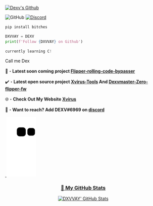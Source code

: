 <a href="https://www.youtube.com/watch?v=zL19uMsnpSU&t" target="_blank"> <img src="https://i.pinimg.com/originals/4b/dc/f4/4bdcf4287dafcf99a2bfd849d869567b.jpg" alt="Dexv's Github"/></a>

![GitHub](https://komarev.com/ghpvc/?username=DXVVAY&style=flat)
[![Discord](https://dcbadge.vercel.app/api/shield/640909569983250433?style=flat&logoColor=presence&theme=clean)](https://discord.com/users/640909569983250433)
<br>

```sh-session
pip install bitches
```
```python
DXVVAY = DEXV
print(f'Follow {DXVVAY} on Github')
```
```python
currently learning C!
```
Call me Dex 

📂・**Latest soon coming project [Flipper-rolling-code-bypasser](https://www.youtube.com/watch?v=O91DT1pR1ew)**

✔️・**Latest open source project [Xvirus-Tools](https://github.com/Xvirus0/Xvirus-Tools) And [Dexvmaster-Zero-flipper-fw](https://github.com/DXVVAY/Dexvmaster0)**

 🌐・**Check Out My Website [Xvirus](https://xvirus.xyz)**

📩・**Want to reach? Add DEXV#6969 on [discord](https://discord.gg/dexvirus)**


<a href="https://www.youtube.com/watch?v=zL19uMsnpSU&t=1402s&ab_channel=cameronbarnett" target="_blank"><img align="center">
![snake gif](https://github.com/DXVVAY/DXVVAY/blob/output/github-contribution-grid-snake.svg)<img align="center"> 

<h3 align="center">
🔴 My GitHub Stats
</h3>

<p align="center">
<img src="https://github-readme-stats.vercel.app/api?username=DXVVAY&show_icons=true&line_height=27&count_private=true&&theme=dark" alt="DXVVAY' GitHub Stats" />
</p>

